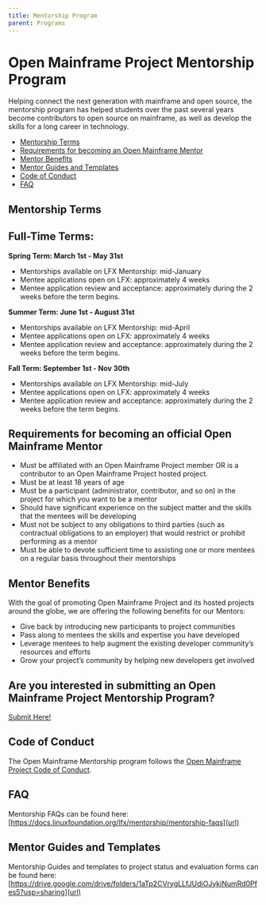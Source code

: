 ```yaml
---
title: Mentorship Program
parent: Programs
---
```

# Open Mainframe Project Mentorship Program

Helping connect the next generation with mainframe and open source, the mentorship program has helped students over the past several years become contributors to open source on mainframe, as well as develop the skills for a long career in technology.


- [Mentorship Terms](#mentorship-terms)
- [Requirements for becoming an Open Mainframe Mentor](#requirements-for-becoming-an-open-mainframe-mentor)
- [Mentor Benefits](#mentor-benefits)
- [Mentor Guides and Templates](#mentor-guides-and-templates)
- [Code of Conduct](#code-of-conduct)
- [FAQ](#faq)





## Mentorship Terms

## Full-Time Terms:

**Spring Term: March 1st - May 31st**

- Mentorships available on LFX Mentorship: mid-January
- Mentee applications open on LFX: approximately 4 weeks
- Mentee application review and acceptance: approximately during the 2 weeks before the term begins.

**Summer Term: June 1st - August 31st**

- Mentorships available on LFX Mentorship: mid-April
- Mentee applications open on LFX: approximately 4 weeks
- Mentee application review and acceptance: approximately during the 2 weeks before the term begins.


**Fall Term: September 1st - Nov 30th**
- Mentorships available on LFX Mentorship: mid-July
- Mentee applications open on LFX: approximately 4 weeks
- Mentee application review and acceptance: approximately during the 2 weeks before the term begins.

## Requirements for becoming an official Open Mainframe Mentor

-    Must be affiliated with an Open Mainframe Project member OR is a contributor to an Open Mainframe Project hosted project.
-    Must be at least 18 years of age
- Must be a participant (administrator, contributor, and so on) in the project for which you want to be a mentor
- Should have significant experience on the subject matter and the skills that the mentees will be developing
- Must not be subject to any obligations to third parties (such as contractual obligations to an employer) that would restrict or prohibit performing as a mentor
- Must be able to devote sufficient time to assisting one or more mentees on a regular basis throughout their mentorships 

## Mentor Benefits

With the goal of promoting Open Mainframe Project and its hosted projects around the globe, we are offering the following benefits for our Mentors:

*   Give back by introducing new participants to project communities
*   Pass along to mentees the skills and expertise you have developed
*   Leverage mentees to help augment the existing developer community’s resources and efforts
*   Grow your project’s community by helping new developers get involved

## Are you interested in submitting an Open Mainframe Project Mentorship Program?

[Submit Here!](https://docs.google.com/spreadsheets/d/1yy3kr8YhlwiocOWgsWdQTEuJcAqyLRY6OKA07SMbats/edit?usp=sharing)

## Code of Conduct

The Open Mainframe Mentorship program follows the [Open Mainframe Project Code of Conduct](https://github.com/openmainframeproject/foundation/blob/master/CODE_OF_CONDUCT.md).

## FAQ
Mentorship FAQs can be found here:
[https://docs.linuxfoundation.org/lfx/mentorship/mentorship-faqs](url)

## Mentor Guides and Templates
Mentorship Guides and templates to project status and evaluation forms can be found here:
[https://drive.google.com/drive/folders/1aTp2CVrygLLfJUdiOJykiNumRd0Pfes5?usp=sharing](url)
